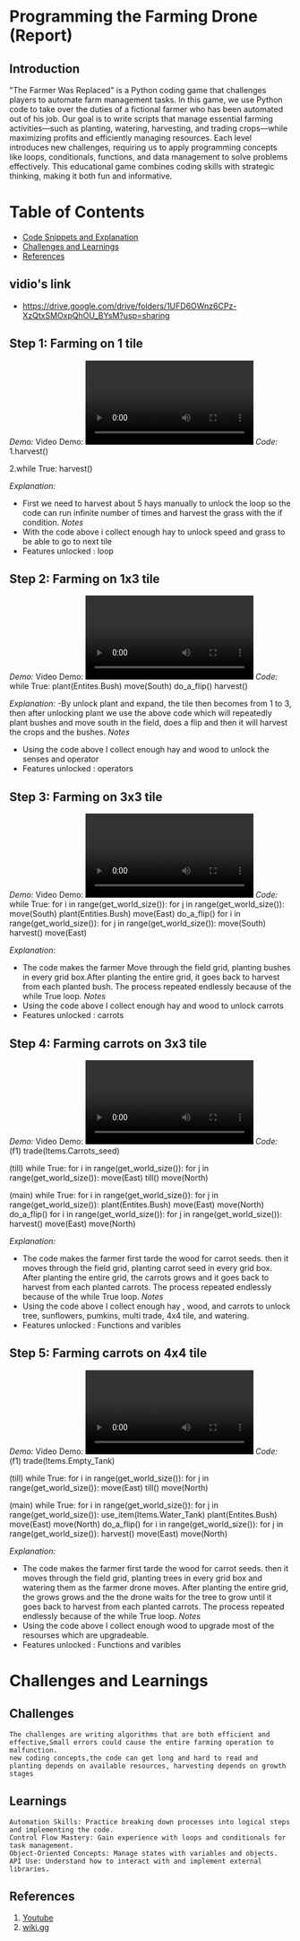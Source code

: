 # Programming the Farming Drone (Report)

## Introduction
"The Farmer Was Replaced" is a Python coding game that challenges players to automate farm management tasks. In this game,
we use Python code to take over the duties of a fictional farmer who has been automated out of his job. Our goal is to
write scripts that manage essential farming activities—such as planting, watering, harvesting, and trading crops—while
maximizing profits and efficiently managing resources. Each level introduces new challenges, requiring us to apply
programming concepts like loops, conditionals, functions, and data management to solve problems effectively. 
This educational game combines coding skills with strategic thinking, making it both fun and informative.

# Table of Contents
- [Code Snippets and Explanation](#code-snippets-and-explanation)
- [Challenges and Learnings](#challenges-and-learnings)
- [References](#references)

## vidio's link
- https://drive.google.com/drive/folders/1UFD6OWnz6CPz-XzQtxSMOxpQhOU_BYsM?usp=sharing

## Step 1: Farming on 1 tile
  *Demo:*
    Video Demo:
    ![](./step_1.mp4)
  *Code:*
  1.harvest()

  2.while True:
        harvest()
   
  *Explanation:*
   - First we need to harvest about 5 hays manually to unlock the loop so the code can run infinite number of times and
    harvest the grass with the if condition.
  *Notes*
   - With the code above i collect enough hay to unlock speed and grass to be able to go to next tile
   - Features unlocked : loop

## Step 2: Farming on 1x3 tile
  *Demo:*
    Video Demo:
    ![](./step_2.mp4)
  *Code:*
  while True:
       plant(Entites.Bush)
       move(South)
       do_a_flip()
       harvest()
   
  *Explanation:*
   -By unlock plant and expand, the tile then becomes from 1 to 3, then after unlocking plant we use the above code
    which will repeatedly plant bushes and move south in the field, does a flip and then it will harvest the crops and the bushes.
  *Notes*
   - Using the code above I collect enough hay and wood to unlock the senses and operator
   - Features unlocked : operators

## Step 3: Farming on 3x3 tile
  *Demo:*
    Video Demo:
    ![](./step_3.mp4)
  *Code:*
  while True:
      for i in range(get_world_size()):
          for j in range(get_world_size()):
              move(South)
              plant(Entities.Bush)
          move(East)
          do_a_flip()
      for i in range(get_world_size()):
          for j in range(get_world_size()):
              move(South)
              harvest()
          move(East)

  *Explanation:*
   - The code makes the farmer Move through the field grid, planting bushes in every grid box.After planting the entire grid, it goes
     back to harvest from each planted bush. The process repeated endlessly because of the while True loop.
  *Notes*
   - Using the code above I collect enough hay and wood to unlock carrots
   - Features unlocked : carrots

## Step 4: Farming carrots on 3x3 tile
  *Demo:*
    Video Demo:
    ![](./step_4.mp4)
  *Code:*
(f1)
  trade(Items.Carrots_seed)

(till)
  while True:
      for i in range(get_world_size()):
          for j in range(get_world_size()):
              move(East)
              till()
          move(North)
    
(main)
   while True:
      for i in range(get_world_size()):
          for j in range(get_world_size()):
              plant(Entites.Bush)
              move(East)
          move(North)
          do_a_flip()
      for i in range(get_world_size()):
          for j in range(get_world_size()):
              harvest()
              move(East)
          move(North)

  *Explanation:*
   - The code makes the farmer first tarde the wood for carrot seeds. then it moves through the field grid, planting carrot seed in every grid box.
     After planting the entire grid, the carrots grows and it goes back to harvest from each planted carrots.
    The process repeated endlessly because of the while True loop.
  *Notes*
   - Using the code above I collect enough hay , wood, and carrots to unlock tree, sunflowers, pumkins, multi trade, 4x4 tile, and watering.
   - Features unlocked : Functions and varibles

## Step 5: Farming carrots on 4x4 tile
  *Demo:*
    Video Demo:
    ![](./step_5.mp4)
  *Code:*
(f1)
  trade(Items.Empty_Tank)

(till)
  while True:
      for i in range(get_world_size()):
          for j in range(get_world_size()):
              move(East)
              till()
          move(North)
    
(main)
   while True:
      for i in range(get_world_size()):
          for j in range(get_world_size()):
              use_item(Items.Water_Tank)
              plant(Entites.Bush)
              move(East)
          move(North)
          do_a_flip()
      for i in range(get_world_size()):
          for j in range(get_world_size()):
              harvest()
              move(East)
          move(North)

  *Explanation:*
   - The code makes the farmer first tarde the wood for carrot seeds. then it moves through the field grid, planting trees in every grid box
     and watering them as the farmer drone moves. After planting the entire grid, the grows grows and the the drone waits for the tree to grow
     until it goes back to harvest from each planted carrots.
     The process repeated endlessly because of the while True loop.
  *Notes*
   - Using the code above I collect enough wood to upgrade most of the resourses which are upgradeable.
   - Features unlocked : Functions and varibles

# Challenges and Learnings
   ## Challenges
    The challenges are writing algorithms that are both efficient and effective,Small errors could cause the entire farming operation to malfunction.
    new coding concepts,the code can get long and hard to read and planting depends on available resources, harvesting depends on growth stages
   ## Learnings
    Automation Skills: Practice breaking down processes into logical steps and implementing the code.
    Control Flow Mastery: Gain experience with loops and conditionals for task management.
    Object-Oriented Concepts: Manage states with variables and objects.
    API Use: Understand how to interact with and implement external libraries.

## References
1. [Youtube](https://www.youtube.com/)
2. [wiki.gg](https://thefarmerwasreplaced.wiki.gg)
